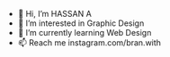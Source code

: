 - 👋 Hi, I’m HASSAN A
- 👀 I’m interested in Graphic Design
- 🌱 I’m currently learning Web Design
- 📫 Reach me instagram.com/bran.with

<!---
Raydesigners/Raydesigners is a ✨ special ✨ repository because its `README.md` (this file) appears on your GitHub profile.
You can click the Preview link to take a look at your changes.
--->
